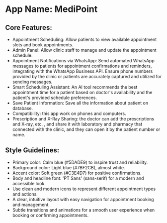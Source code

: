 # **App Name**: MediPoint

## Core Features:

- Appointment Scheduling: Allow patients to view available appointment slots and book appointments.
- Admin Panel: Allow clinic staff to manage and update the appointment schedule.
- Appointment Notifications via WhatsApp: Send automated WhatsApp messages to patients for appointment confirmations and reminders, integrating with the WhatsApp Business API. Ensure phone numbers provided by the clinic or patients are accurately captured and utilized for sending messages.
- Smart Scheduling Assistant: An AI tool recommends the best appointment time for a patient based on doctor's availability and the patient's provided schedule preferences.
- Save Patient Information: Save all the information about patient on database.
- Compatibility: this app work on phones and computers.
- Prescription and X-Ray Sharing: the doctor can add the prescriptions and X-ray, etc. , and share it with laboratory and pharmacy that connected with the clinic, and they can open it by the patient number or name.

## Style Guidelines:

- Primary color: Calm blue (#5DADE9) to inspire trust and reliability.
- Background color: Light blue (#7BF2CB), almost white.
- Accent color: Soft green (#C3E4D7) for positive confirmations.
- Body and headline font: 'PT Sans' (sans-serif) for a modern and accessible look.
- Use clean and modern icons to represent different appointment types and actions.
- A clear, intuitive layout with easy navigation for appointment booking and management.
- Subtle transitions and animations for a smooth user experience when booking or confirming appointments.